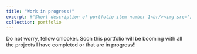 ```yaml
---
title: "Work in progress!"
excerpt: #"Short description of portfolio item number 1<br/><img src='/images/500x300.png'>"
collection: portfolio
---
```


Do not worry, fellow onlooker. Soon this portfolio will be booming with all the projects I have completed or that are in progress!!
